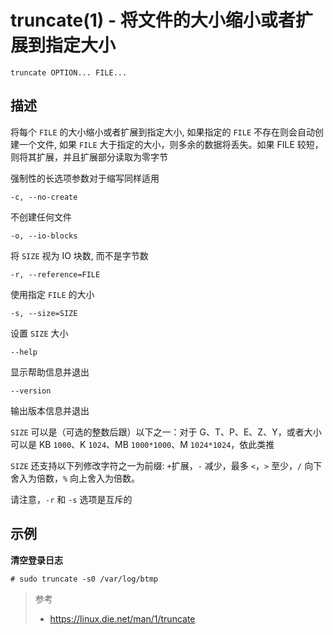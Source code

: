# truncate(1) - 将文件的大小缩小或者扩展到指定大小

```
truncate OPTION... FILE...
```

## 描述

将每个 `FILE` 的大小缩小或者扩展到指定大小, 如果指定的 `FILE` 不存在则会自动创建一个文件, 如果 `FILE` 大于指定的大小，则多余的数据将丢失。如果 FILE
较短，则将其扩展，并且扩展部分读取为零字节

强制性的长选项参数对于缩写同样适用

`-c, --no-create`

不创建任何文件

`-o, --io-blocks`

将 `SIZE` 视为 IO 块数, 而不是字节数

`-r, --reference=FILE`

使用指定 `FILE` 的大小

`-s, --size=SIZE`

设置 `SIZE` 大小

`--help`

显示帮助信息并退出

`--version`

输出版本信息并退出

`SIZE` 可以是（可选的整数后跟）以下之一：对于 G、T、P、E、Z、Y，或者大小可以是 KB `1000`、K `1024`、MB `1000*1000`、M `1024*1024`，依此类推

`SIZE` 还支持以下列修改字符之一为前缀: `+`扩展，`-` 减少，最多 `<`，`>` 至少，`/` 向下舍入为倍数，`%` 向上舍入为倍数。

请注意，`-r` 和 `-s` 选项是互斥的

## 示例

**清空登录日志**

```
# sudo truncate -s0 /var/log/btmp 
```

> 参考
> -  https://linux.die.net/man/1/truncate 

